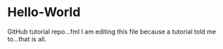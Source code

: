 # Hello-World
GitHub tutorial repo...fml
I am editing this file because a tutorial told me to...that is all.
